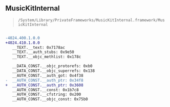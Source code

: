 ## MusicKitInternal

> `/System/Library/PrivateFrameworks/MusicKitInternal.framework/MusicKitInternal`

```diff

-4024.400.1.0.0
+4024.410.1.0.0
   __TEXT.__text: 0x7178ac
   __TEXT.__auth_stubs: 0x9e50
   __TEXT.__objc_methlist: 0x178c

   __DATA_CONST.__objc_protorefs: 0xb0
   __DATA_CONST.__objc_superrefs: 0x138
   __AUTH_CONST.__auth_got: 0x4f38
-  __AUTH_CONST.__auth_ptr: 0x34f8
+  __AUTH_CONST.__auth_ptr: 0x3608
   __AUTH_CONST.__const: 0x1b7c8
   __AUTH_CONST.__cfstring: 0x200
   __AUTH_CONST.__objc_const: 0x75b0

```
